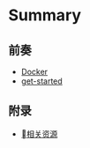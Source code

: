 # Summary

## 前奏

* [Docker](README.md)
* [get-started](get-started.md)

## 附录

* [相关资源](resources.md)

